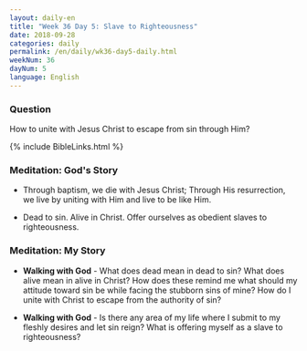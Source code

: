 ```yaml
---
layout: daily-en
title: "Week 36 Day 5: Slave to Righteousness"
date: 2018-09-28 
categories: daily
permalink: /en/daily/wk36-day5-daily.html
weekNum: 36
dayNum: 5
language: English
---
```


### Question     
How to unite with Jesus Christ to escape from sin through Him?

{% include BibleLinks.html %} 

### Meditation: God's Story   
+ Through baptism, we die with Jesus Christ; Through His resurrection, we live by uniting with Him and live to be like Him. 

+ Dead to sin. Alive in Christ. Offer ourselves as obedient slaves to righteousness. 

### Meditation: My Story   
+ **Walking with God** - What does dead mean in dead to sin? What does alive mean in alive in Christ? How does these remind me what should my attitude toward sin be while facing the stubborn sins of mine? How do I unite with Christ to escape from the authority of sin? 

+ **Walking with God** - Is there any area of my life where I submit to my fleshly desires and let sin  reign? What is offering myself as a slave to righteousness?  
